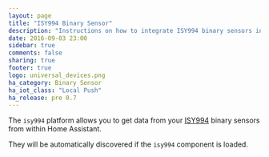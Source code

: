 ```yaml
---
layout: page
title: "ISY994 Binary Sensor"
description: "Instructions on how to integrate ISY994 binary sensors into Home Assistant."
date: 2016-09-03 23:00
sidebar: true
comments: false
sharing: true
footer: true
logo: universal_devices.png
ha_category: Binary Sensor
ha_iot_class: "Local Push"
ha_release: pre 0.7
---
```


The `isy994` platform allows you to get data from your [ISY994](https://www.universal-devices.com/residential/isy994i-series/) binary sensors from within Home Assistant.
  
They will be automatically discovered if the `isy994` component is loaded.
